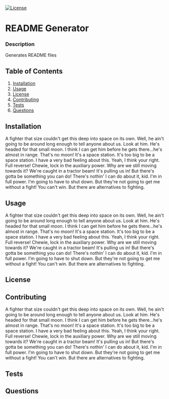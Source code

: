 
[![License](https://img.shields.io/github/license/markdcross/readme-generator)](https://img.shields.io/github/license/markdcross/readme-generator)
# README Generator 
### Description
Generates README files
## Table of Contents
1. [Installation](#Installation)
2. [Usage](#Usage)
3. [License](#License)
4. [Contributing](#Contributing)
5. [Tests](#Tests)
6. [Questions](#Questions)
## Installation
A fighter that size couldn't get this deep into space on its own. Well, he ain't going to be around long enough to tell anyone about us. Look at him. He's headed for that small moon. I think I can get him before he gets there...he's almost in range. That's no moon! It's a space station. It's too big to be a space station. I have a very bad feeling about this. Yeah, I think your right. Full reverse! Chewie, lock in the auxiliary power. Why are we still moving towards it? We're caught in a tractor beam! It's pulling us in! But there's gotta be something you can do! There's nothin' I can do about it, kid. I'm in full power. I'm going to have to shut down. But they're not going to get me without a fight! You can't win. But there are alternatives to fighting.
## Usage
A fighter that size couldn't get this deep into space on its own. Well, he ain't going to be around long enough to tell anyone about us. Look at him. He's headed for that small moon. I think I can get him before he gets there...he's almost in range. That's no moon! It's a space station. It's too big to be a space station. I have a very bad feeling about this. Yeah, I think your right. Full reverse! Chewie, lock in the auxiliary power. Why are we still moving towards it? We're caught in a tractor beam! It's pulling us in! But there's gotta be something you can do! There's nothin' I can do about it, kid. I'm in full power. I'm going to have to shut down. But they're not going to get me without a fight! You can't win. But there are alternatives to fighting.
## License
## Contributing
A fighter that size couldn't get this deep into space on its own. Well, he ain't going to be around long enough to tell anyone about us. Look at him. He's headed for that small moon. I think I can get him before he gets there...he's almost in range. That's no moon! It's a space station. It's too big to be a space station. I have a very bad feeling about this. Yeah, I think your right. Full reverse! Chewie, lock in the auxiliary power. Why are we still moving towards it? We're caught in a tractor beam! It's pulling us in! But there's gotta be something you can do! There's nothin' I can do about it, kid. I'm in full power. I'm going to have to shut down. But they're not going to get me without a fight! You can't win. But there are alternatives to fighting.
## Tests
## Questions
